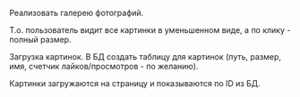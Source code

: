 Реализовать галерею фотографий.

Т.о.  пользователь видит все картинки в уменьшенном виде, а по клику - полный размер. 

Загрузка картинок. В БД создать таблицу для картинок (путь, размер, имя, счетчик лайков/просмотров - по желанию).

Картинки загружаются на страницу и показываются по ID из БД. 